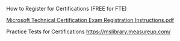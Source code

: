 How to Register for Certifications (FREE for FTE)

[Microsoft Technical Certification Exam Registration Instructions.pdf](/.attachments/Microsoft%20Technical%20Certification%20Exam%20Registration%20Instructions-93b72f60-75ec-42e4-8705-7e22077776c3.pdf)




Practice Tests for Certifications
https://mslibrary.measureup.com/